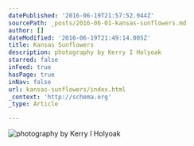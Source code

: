 ```yaml
---
datePublished: '2016-06-19T21:57:52.944Z'
sourcePath: _posts/2016-06-01-kansas-sunflowers.md
author: []
dateModified: '2016-06-19T21:49:14.005Z'
title: Kansas Sunflowers
description: photography by Kerry I Holyoak
starred: false
inFeed: true
hasPage: true
inNav: false
url: kansas-sunflowers/index.html
_context: 'http://schema.org'
_type: Article

---
```

![photography by Kerry I Holyoak](https://the-grid-user-content.s3-us-west-2.amazonaws.com/91a4e66b-d5be-4c52-b8f4-ff84033d62f7.jpg)